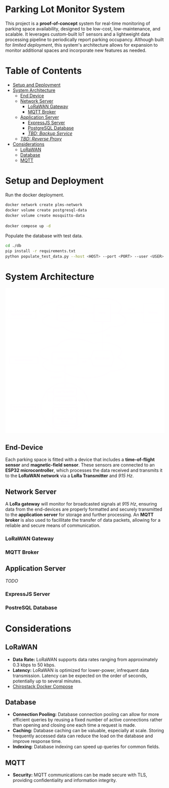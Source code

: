 # Parking Lot Monitor System

This project is a **proof-of-concept** system for real-time monitoring of parking space availability, designed to be low-cost, low-maintenance, and scalable. It leverages custom-built IoT sensors and a lightweight data processing pipeline to periodically report parking occupancy. Although built for *limited deployment*, this system's architecture allows for expansion to monitor additional spaces and incorporate new features as needed.

# Table of Contents

- [Setup and Deployment](#setup-and-deployment)
- [System Architecture](#system-architecture)
    - [End Device](#end-device)
    - [Network Server](#network-server)
        - [LoRaWAN Gateway]()
        - [MQTT Broker]()
    - [Application Server](#application-server)
        - [ExpressJS Server](#expressjs-server)
        - [PostgreSQL Database](#postresql-database)
        - *[TBD: Backup Service]()*
    - *[TBD: Reverse Proxy]()*
- [Considerations](#considerations)
    - [LoRaWAN](#lorawan)
    - [Database](#database)
    - [MQTT](#mqtt)

# Setup and Deployment

Run the docker deployment.

```bash
docker network create plms-network
docker volume create postgresql-data
docker volume create mosquitto-data

docker compose up -d
```

Populate the database with test data.

```bash
cd ./db
pip install -r requirements.txt
python populate_test_data.py --host <HOST> --port <PORT> --user <USER> --dbname <DBNAME>
```

# System Architecture

![Project Architecture](/assets/ProjectArchitecture_Transparent.png)

## End-Device

Each parking space is fitted with a device that includes a **time-of-flight sensor** and **magnetic-field sensor**. These sensors are connected to an **ESP32 microcontroller**, which processes the data received and transmits it to the **LoRaWAN network** via a **LoRa Transmitter** and *915 Hz*.

## Network Server

A **LoRa gateway** will monitor for broadcasted signals at *915 Hz*, ensuring data from the end-devices are properly formatted and securely transmitted to the **application server** for storage and further processing. An **MQTT broker** is also used to facillitate the transfer of data packets, allowing for a reliable and secure means of communication.

### LoRaWAN Gateway

### MQTT Broker

## Application Server

*TODO*

### ExpressJS Server

### PostreSQL Database

# Considerations

## LoRaWAN

- **Data Rate:** LoRaWAN supports data rates ranging from approximately 0.3 kbps to 50 kbps.
- **Latency:** LoRaWAN is optimized for lower-power, infrequent data transmission. Latency can be expected on the order of seconds, potentially up to several minutes.
- [Chirpstack Docker Compose](https://github.com/chirpstack/chirpstack-docker/)

## Database

- **Connection Pooling:** Database connection pooling can allow for more efficient queries by reusing a fixed number of active connections rather than opening and closing one each time a request is made.
- **Caching:** Database caching can be valuable, especially at scale. Storing frequently accessed data can reduce the load on the database and improve response time.
- **Indexing**: Database indexing can speed up queries for common fields.

## MQTT

- **Security:** MQTT communications can be made secure with TLS, providing confidentiality and information integrity.